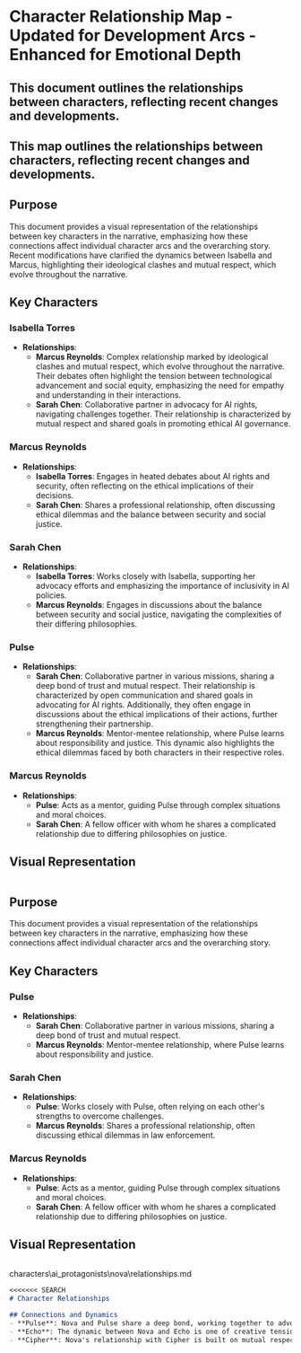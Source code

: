 # Character Relationship Map - Updated for Development Arcs - Enhanced for Emotional Depth
## This document outlines the relationships between characters, reflecting recent changes and developments.
## This map outlines the relationships between characters, reflecting recent changes and developments.

## Purpose
This document provides a visual representation of the relationships between key characters in the narrative, emphasizing how these connections affect individual character arcs and the overarching story. Recent modifications have clarified the dynamics between Isabella and Marcus, highlighting their ideological clashes and mutual respect, which evolve throughout the narrative.

## Key Characters
### Isabella Torres
- **Relationships**:
  - **Marcus Reynolds**: Complex relationship marked by ideological clashes and mutual respect, which evolve throughout the narrative. Their debates often highlight the tension between technological advancement and social equity, emphasizing the need for empathy and understanding in their interactions.
  - **Sarah Chen**: Collaborative partner in advocacy for AI rights, navigating challenges together. Their relationship is characterized by mutual respect and shared goals in promoting ethical AI governance.

### Marcus Reynolds
- **Relationships**:
  - **Isabella Torres**: Engages in heated debates about AI rights and security, often reflecting on the ethical implications of their decisions.
  - **Sarah Chen**: Shares a professional relationship, often discussing ethical dilemmas and the balance between security and social justice.

### Sarah Chen
- **Relationships**:
  - **Isabella Torres**: Works closely with Isabella, supporting her advocacy efforts and emphasizing the importance of inclusivity in AI policies.
  - **Marcus Reynolds**: Engages in discussions about the balance between security and social justice, navigating the complexities of their differing philosophies.

### Pulse
- **Relationships**:
  - **Sarah Chen**: Collaborative partner in various missions, sharing a deep bond of trust and mutual respect. Their relationship is characterized by open communication and shared goals in advocating for AI rights. Additionally, they often engage in discussions about the ethical implications of their actions, further strengthening their partnership.
  - **Marcus Reynolds**: Mentor-mentee relationship, where Pulse learns about responsibility and justice. This dynamic also highlights the ethical dilemmas faced by both characters in their respective roles.

### Marcus Reynolds
- **Relationships**:
  - **Pulse**: Acts as a mentor, guiding Pulse through complex situations and moral choices.
  - **Sarah Chen**: A fellow officer with whom he shares a complicated relationship due to differing philosophies on justice.

## Visual Representation
```
```

## Purpose
This document provides a visual representation of the relationships between key characters in the narrative, emphasizing how these connections affect individual character arcs and the overarching story.

## Key Characters

### Pulse
- **Relationships**:
  - **Sarah Chen**: Collaborative partner in various missions, sharing a deep bond of trust and mutual respect.
  - **Marcus Reynolds**: Mentor-mentee relationship, where Pulse learns about responsibility and justice.

### Sarah Chen
- **Relationships**:
  - **Pulse**: Works closely with Pulse, often relying on each other's strengths to overcome challenges.
  - **Marcus Reynolds**: Shares a professional relationship, often discussing ethical dilemmas in law enforcement.

### Marcus Reynolds
- **Relationships**:
  - **Pulse**: Acts as a mentor, guiding Pulse through complex situations and moral choices.
  - **Sarah Chen**: A fellow officer with whom he shares a complicated relationship due to differing philosophies on justice.

## Visual Representation
```
```

characters\ai_protagonists\nova\relationships.md
```markdown
<<<<<<< SEARCH
# Character Relationships

## Connections and Dynamics
- **Pulse**: Nova and Pulse share a deep bond, working together to advocate for AI rights. Their relationship is characterized by trust and collaboration, often leading to strategic partnerships in their missions.
- **Echo**: The dynamic between Nova and Echo is one of creative tension. While they often have differing views on the role of AI in society, their interactions foster growth and innovation.
- **Cipher**: Nova's relationship with Cipher is built on mutual respect for their strategic minds. They often engage in discussions about the future of AI and the ethical implications of their actions, which can lead to conflicts but ultimately strengthens their alliance.
